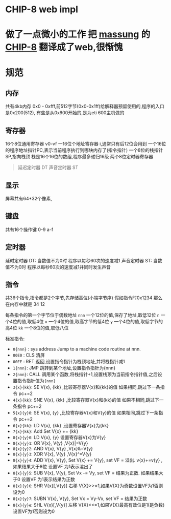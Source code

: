 # CHIP-8 web impl

# 做了一点微小的工作 把 [massung](https://github.com/massung) 的 [CHIP-8](https://github.com/massung/CHIP-8) 翻译成了web,很惭愧


# 规范
## 内存
共有4kb内存 0x0 - 0xfff,前512字节(0x0-0x1ff)给解释器预留使用的,程序的入口是0x200(512),
有些是从0x600开始的,是为eti 600主机做的
## 寄存器
16个8位通用寄存器 v0-vf
一16位个地址寄存器 i,通常只有后12位会用到
一个16位的程序地址指针PC,表示当前程序执行到哪块内存了(指令指针)
一个8位的栈指针SP,指向栈顶
栈是16个16位的数组,程序最多递归16级
两个8位定时器寄存器
> 延迟定时器 DT
> 声音定时器 ST
## 显示
屏幕共有64*32个像素,
## 键盘
共有16个操作键 0-9 a-f

## 定时器

延时定时器 DT: 当数值不为0时 程序以每秒60次的速度减1 
声音定时器 ST: 当数值不为0时 程序以每秒60次的速度减1并同时发生声音 

## 指令
共36个指令,指令都是2个字节,先存储高位(小端字节序) 假如指令时0x1234 那么在内存中就是 34 12

每条指令的第一个字节位于偶数地址
`nnn` 一个12位的值,保存了地址,取低12位
`n` 一个4位的值,取低4位
`x` 一个4位的值,取高字节的低4位
`y` 一个4位的值,取低字节的高4位
`kk` 一个8位的值,取低八位

标准指令:

- `0{nnn}` : sys address Jump to a machine code routine at nnn.
- `00E0` : CLS 清屏
- `00EE` : RET 返回,设置指令指针为栈顶地址,并将栈指针减1
- `1{nnn}`: JMP 跳转到某个地址,设置指令指针为{nnn}
- `2{nnn}`: CALL 调用某个函数,将栈指针+1,设置栈顶为当前指令指针值,之后设置指令指针值为`{nnn}`
- `3{x}{kk}`: SE V{x}, {kk} ,比较寄存器V{x}和{kk}的值 如果相同,跳过下一条指令 pc+=2
- `4{x}{kk}`: SNE V{x}, {kk} ,比较寄存器V{x}和{kk}的值 如果不相同,跳过下一条指令 pc+=2
- `5{x}{y}0`: SE V{x}, {y} ,比较寄存器V{x}和V{y}的值 如果相同,跳过下一条指令 pc+=2
- `6{x}{kk}`: LD V{x}, {kk} ,设置寄存器V{x}为{kk}
- `7{x}{kk}`: Add Set V{x} += {kk}
- `8{x}{y}0`: LD V{x}, {y} 设置寄存器V{x}为V{y}
- `8{x}{y}1`: OR V{x}, V{y} ,V{x}|=V{y}  
- `8{x}{y}2`: AND V{x}, V{y} ,V{x}&=V{y}  
- `8{x}{y}3`: XOR V{x}, V{y} ,V{x}^=V{y}  
- `8{x}{y}4`: ADD V{x}, V{y}, Set V{x} += V{y}, set VF = 溢出. v{x}+=v{y} ,如果结果大于8位 设置VF 为1表示溢出了 
- `8{x}{y}5`: SUB V{x}, V{y}, Set Vx -= Vy, set VF = 结果为正数. 如果结果大于0 设置VF 为1表示结果为正数
- `8{x}{y}6`: SHR V{x}[,V{y}] 右移 V{X}>>=1,如果V{X}为奇数设置VF为1否则设为0
- `8{x}{y}7`: SUBN V{x}, V{y}, Set Vx = Vy-Vx, set VF = 结果为正数
- `8{x}{y}e`: SHL V{x}[,V{y}] 左移 V{X}<<=1,如果V{X}最高有效位是1(是负数)设置VF为1否则设为0

